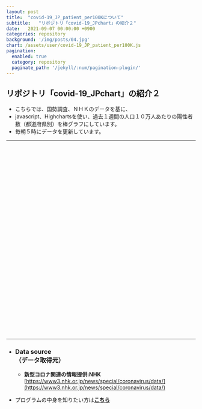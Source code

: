 ```yaml
---
layout: post
title:  "covid-19_JP_patient_per100Kについて"
subtitle:   "リポジトリ「covid-19_JPchart」の紹介２"
date:   2021-09-07 00:00:00 +0900
categories: repository
background: '/img/posts/04.jpg'
chart: /assets/user/covid-19_JP_patient_per100K.js
pagination: 
  enabled: true
  category: repository
  paginate_path: '/jekyll/:num/pagination-plugin/'
---
```


## リポジトリ「covid-19_JPchart」の紹介２
- こちらでは、国勢調査、ＮＨＫのデータを基に、
- javascript、Highchartsを使い、過去１週間の人口１０万人あたりの陽性者数（都道府県別）を棒グラフにしています。
- 毎朝５時にデータを更新しています。

---
<div id="container" style="width:100%; height:500px;"></div>

---
- ### Data source<br>（データ取得元）
  - **新型コロナ関連の情報提供:NHK**
  [https://www3.nhk.or.jp/news/special/coronavirus/data/](https://www3.nhk.or.jp/news/special/coronavirus/data/)

- プログラムの中身を知りたい方は[**こちら**](https://github.com/u-10bei/covid-19_JPchart)

